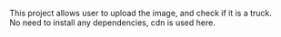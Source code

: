 This project allows user to upload the image, and check if it is a truck.<br/>
No need to install any dependencies, cdn is used here.